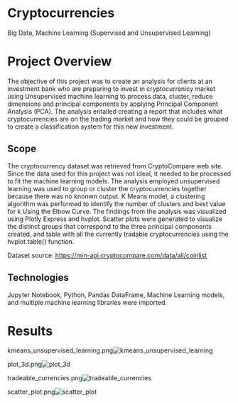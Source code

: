 # Cryptocurrencies
Big Data, Machine Learning (Supervised and Unsupervised Learning)

# Project Overview
The objective of this project was to create an analysis for clients at an investment bank who are preparing to invest in cryptocurrenicy market using Unsupervised machine learning to process data, cluster, reduce dimensions and principal components by applying Principal Component Analysis (PCA). The analysis entailed creating a report that includes what cryptocurrencies are on the trading market and how they could be grouped to create a classification system for this new investment.

## Scope 
The cryptocurrency dataset was retrieved from CryptoCompare web site. Since the data used for this project was not ideal, it needed to be processed to fit the machine learning models. The analysis employed unsupervised learning was used to group or cluster the cryptocurrencies together because there was no knonwn output. K Means model, a clustering algorithm was performed to identify the number of clusters and best value for k Using the Elbow Curve. The findings from the analysis was visualized using Plotly Express and hvplot. Scatter plots were generated to visualize the distinct groups that correspond to the three principal components created, and table with all the currently tradable cryptocurrencies using the hvplot.table() function.

Dataset source: https://min-api.cryptocompare.com/data/all/coinlist


## Technologies
Jupyter Notebook, Python, Pandas DataFrame, Machine Learning models, and multiple machine learning libraries were imported.

# Results

kmeans_unsupervised_learning.png![kmeans_unsupervised_learning](https://user-images.githubusercontent.com/80140082/125209098-5f0c5380-e24b-11eb-8580-f97b7e0f58c6.png)



plot_3d.png![plot_3d](https://user-images.githubusercontent.com/80140082/125209148-c2968100-e24b-11eb-8092-4fc8c7d88951.png)



tradeable_currencies.png![tradeable_currencies](https://user-images.githubusercontent.com/80140082/125209214-3173da00-e24c-11eb-8181-e82993be3cfc.png)



scatter_plot.png![scatter_plot](https://user-images.githubusercontent.com/80140082/125209272-80217400-e24c-11eb-8e56-834d3f71587c.png)

